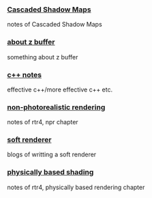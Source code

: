 ### [Cascaded Shadow Maps](csm.md)
notes of Cascaded Shadow Maps
### [about z buffer](aboutz.md)
something about z buffer
### [c++ notes](cplusplus.md)
effective c++/more effective c++ etc.
### [non-photorealistic rendering](nonphotorealisticrendering.md)
notes of rtr4, npr chapter
### [soft renderer](softrenderer.md)
blogs of writting a soft renderer
### [physically based shading](physicallybasedshading.md)
notes of rtr4, physically based rendering chapter


